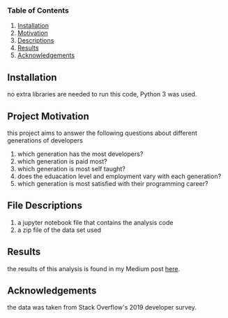 
### Table of Contents

1. [Installation](#installation)
2. [Motivation](#motivation)
3. [Descriptions](#files)
4. [Results](#results)
5. [Acknowledgements](#licensing)

## Installation <a name="installation"></a>

no extra libraries are needed to run this code, Python 3 was used.  

## Project Motivation<a name="motivation"></a>

this project aims to answer the following questions about different generations of developers

1. which generation has the most developers? 
2. which generation is paid most?
3. which generation is most self taught?
4. does the eduacation level and employment vary with each generation?
5. which generation is most satisfied with their programming career?


## File Descriptions <a name="files"></a>

1. a jupyter notebook file that contains the analysis code
2. a zip file of the data set used


## Results<a name="results"></a>

the results of this analysis is found in my Medium post [here](https://medium.com/@rawanalkha/are-you-in-the-right-generation-as-a-developer-4fedb7cf2602).

## Acknowledgements<a name="licensing"></a>

the data was taken from Stack Overflow's 2019 developer survey.

